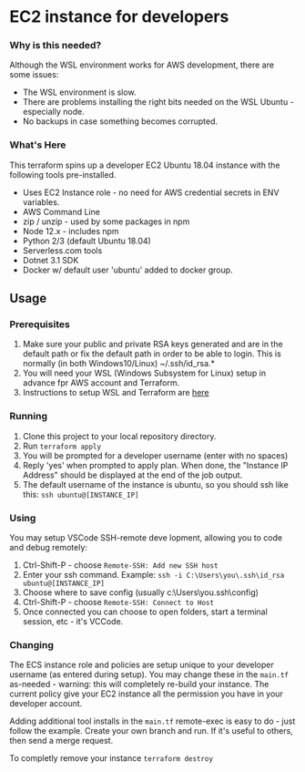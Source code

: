 # EC2 instance for developers

### Why is this needed?
Although the WSL environment works for AWS development, there are some issues:
* The WSL environment is slow.
* There are problems installing the right bits needed on the WSL Ubuntu - especially node.
* No backups in case something becomes corrupted.

### What's Here
This terraform spins up a developer EC2 Ubuntu 18.04 instance with the following tools pre-installed.
* Uses EC2 Instance role - no need for AWS credential secrets in ENV variables.
* AWS Command Line
* zip / unzip - used by some packages in npm
* Node 12.x - includes npm
* Python 2/3 (default Ubuntu 18.04)
* Serverless.com tools
* Dotnet 3.1 SDK
* Docker w/ default user 'ubuntu' added to docker group.

## Usage

### Prerequisites
1. Make sure your public and private RSA keys generated and are in the default path or fix the default path in order to be able to login. This is normally (in both Windows10/Linux) ~/.ssh/id_rsa.*
2. You will need your WSL (Windows Subsystem for Linux) setup in advance fpr AWS account and Terraform.
3. Instructions to setup WSL and Terraform are [here](https://parametric.atlassian.net/wiki/spaces/CN/pages/882507986/Using+Terraform)

### Running
1. Clone this project to your local repository directory.
2. Run `terraform apply`
3. You will be prompted for a developer username (enter with no spaces)
4. Reply 'yes' when prompted to apply plan. When done, the "Instance IP Address" should be displayed at the end of the job output.
5. The default username of the instance is ubuntu, so you should ssh like this:
```ssh ubuntu@[INSTANCE_IP] ```

### Using
You may setup VSCode SSH-remote deve
lopment, allowing you to code and debug remotely:
1. Ctrl-Shift-P - choose `Remote-SSH: Add new SSH host`
2. Enter your ssh command. Example: `ssh -i C:\Users\you\.ssh\id_rsa ubuntu@[INSTANCE_IP]`
3. Choose where to save config (usually c:\Users\you\.ssh\config)
4. Ctrl-Shift-P - choose `Remote-SSH: Connect to Host`
5. Once connected you can choose to open folders, start a terminal session, etc - it's VCCode.

### Changing
The ECS instance role and policies are setup unique to your developer username (as entered during setup). You may change these in the `main.tf` as-needed - warning: this will completely re-build your instance. The current policy give your EC2 instance all the permission you have in your developer account.

Adding additional tool installs in the `main.tf` remote-exec is easy to do - just follow the example. Create your own branch and run. If it's useful to others, then send a merge request.

To completly remove your instance `terraform destroy`



